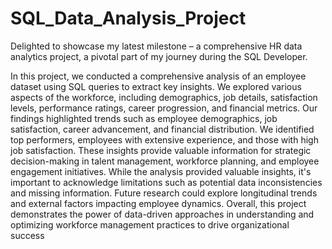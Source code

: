 # SQL_Data_Analysis_Project
Delighted to showcase my latest milestone – a comprehensive HR data analytics project, a pivotal part of my journey during the SQL Developer.

In this project, we conducted a comprehensive analysis of an employee dataset using SQL queries to
extract key insights. We explored various aspects of the workforce, including demographics, job
details, satisfaction levels, performance ratings, career progression, and financial metrics.
Our findings highlighted trends such as employee demographics, job satisfaction, career
advancement, and financial distribution. We identified top performers, employees with extensive
experience, and those with high job satisfaction. These insights provide valuable information for
strategic decision-making in talent management, workforce planning, and employee engagement
initiatives.
While the analysis provided valuable insights, it's important to acknowledge limitations such as
potential data inconsistencies and missing information. Future research could explore longitudinal
trends and external factors impacting employee dynamics.
Overall, this project demonstrates the power of data-driven approaches in understanding and optimizing
workforce management practices to drive organizational success

